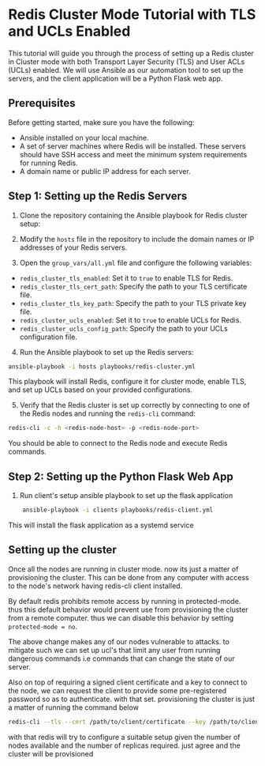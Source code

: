 # Redis Cluster Mode Tutorial with TLS and UCLs Enabled

This tutorial will guide you through the process of setting up a Redis cluster in Cluster mode with both Transport Layer Security (TLS) and User ACLs (UCLs) enabled. We will use Ansible as our automation tool to set up the servers, and the client application will be a Python Flask web app.

## Prerequisites

Before getting started, make sure you have the following:

- Ansible installed on your local machine.
- A set of server machines where Redis will be installed. These servers should have SSH access and meet the minimum system requirements for running Redis.
- A domain name or public IP address for each server.

## Step 1: Setting up the Redis Servers

1. Clone the repository containing the Ansible playbook for Redis cluster setup:


2. Modify the `hosts` file in the repository to include the domain names or IP addresses of your Redis servers.

3. Open the `group_vars/all.yml` file and configure the following variables:

- `redis_cluster_tls_enabled`: Set it to `true` to enable TLS for Redis.
- `redis_cluster_tls_cert_path`: Specify the path to your TLS certificate file.
- `redis_cluster_tls_key_path`: Specify the path to your TLS private key file.
- `redis_cluster_ucls_enabled`: Set it to `true` to enable UCLs for Redis.
- `redis_cluster_ucls_config_path`: Specify the path to your UCLs configuration file.

4. Run the Ansible playbook to set up the Redis servers:

```bash 
ansible-playbook -i hosts playbooks/redis-cluster.yml
```

This playbook will install Redis, configure it for cluster mode, enable TLS, and set up UCLs based on your provided configurations.

5. Verify that the Redis cluster is set up correctly by connecting to one of the Redis nodes and running the `redis-cli` command:

```bash
redis-cli -c -h <redis-node-host> -p <redis-node-port>
```


You should be able to connect to the Redis node and execute Redis commands.

## Step 2: Setting up the Python Flask Web App

1. Run client's setup ansible playbook to set up the flask application

```bash
    ansible-playbook -i clients playbooks/redis-client.yml
```
This will install the flask application as a systemd service


## Setting up the cluster

Once all the nodes are running in cluster mode. now its just a matter of provisioning the cluster. 
This can be done from any computer with access to the node's network having redis-cli client installed.

By default redis prohibits remote access by running in protected-mode. thus this default behavior would prevent use from
provisioning the cluster from a remote computer. thus we can disable this behavior by setting `protected-mode = no`.

The above change makes any of our nodes vulnerable to attacks. to mitigate such we can set up ucl's that limit any user from 
running dangerous commands i.e commands that can change the state of our server. 

Also on top of requiring a signed client certificate and a key to connect to the node, we can request the client to provide some pre-registered password
so as to authenticate. with that set. provisioning the cluster is just a matter of running the command below

```bash
redis-cli --tls --cert /path/to/client/certificate --key /path/to/client/private_key --cacert /path/to/the/ca/cert --cluster create [ipaddess/hostname_to_node:tls_port, ....] --cluster-replicas num_of_replica_per_master

```

with that redis will try to configure a suitable setup given the number of nodes available and the number of replicas required. just agree and the cluster will be provisioned
